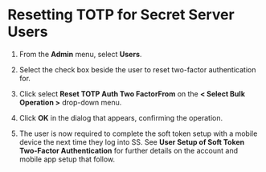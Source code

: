 [title]: # (Resetting TOTP for Secret Server Users)
[tags]: # (Authentication, Credentials, TOTP)
[priority]: #

# Resetting TOTP for Secret Server Users

1. From the **Admin** menu, select **Users**.

1. Select the check box beside the user to reset two-factor authentication for.

1. Click select **Reset TOTP Auth Two FactorFrom** on the **< Select Bulk Operation >** drop-down menu.

1. Click **OK** in the dialog that appears, confirming the operation.

1. The user is now required to complete the soft token setup with a mobile device the next time they log into SS. See **User Setup of Soft Token Two-Factor Authentication** for further details on the account and mobile app setup that follow.
